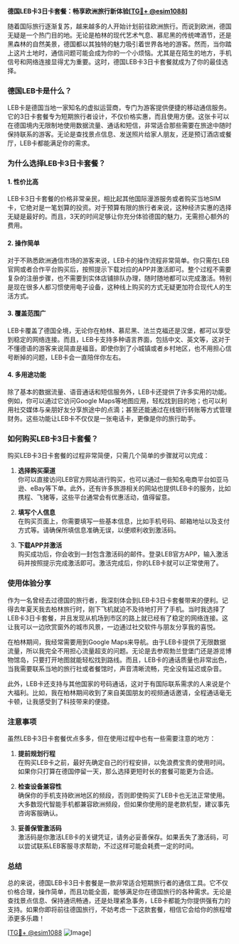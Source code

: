 **德国LEB卡3日卡套餐：畅享欧洲旅行新体验[[TG💪+ @esim1088](https://t.me/s/esim1088)]**

随着国际旅行逐渐复苏，越来越多的人开始计划前往欧洲旅行。而说到欧洲，德国无疑是一个热门目的地。无论是柏林的现代艺术气息、慕尼黑的传统啤酒节，还是黑森林的自然美景，德国都以其独特的魅力吸引着世界各地的游客。然而，当你踏上这片土地时，通信问题可能会成为你的一个小烦恼。尤其是在陌生的地方，手机信号和网络连接显得尤为重要。这时，德国LEB卡3日卡套餐就成为了你的最佳选择。

### 德国LEB卡是什么？

LEB卡是德国当地一家知名的虚拟运营商，专门为游客提供便捷的移动通信服务。它的3日卡套餐专为短期旅行者设计，不仅价格实惠，而且使用方便。这张卡可以在德国境内无限制地使用数据流量、通话和短信，非常适合那些需要在旅途中随时保持联系的游客。无论是查找景点信息、发送照片给家人朋友，还是预订酒店或餐厅，LEB卡都能满足你的需求。

### 为什么选择LEB卡3日卡套餐？

#### 1. **性价比高**
   LEB卡3日卡套餐的价格非常亲民，相比起其他国际漫游服务或者购买当地SIM卡，它绝对是一笔划算的投资。对于预算有限的旅行者来说，这种经济实惠的选择无疑是最好的。而且，3天的时间足够让你充分体验德国的魅力，无需担心额外的费用。

#### 2. **操作简单**
   对于不熟悉欧洲通信市场的游客来说，LEB卡的操作流程非常简单。你只需在LEB官网或者合作平台购买后，按照提示下载对应的APP并激活即可。整个过程不需要复杂的注册步骤，也不需要到实体店铺排队办理，随时随地都可以完成激活。特别是现在很多人都习惯使用电子设备，这种线上购买的方式无疑更加符合现代人的生活方式。

#### 3. **覆盖范围广**
   LEB卡覆盖了德国全境，无论你在柏林、慕尼黑、法兰克福还是汉堡，都可以享受到稳定的网络连接。而且，LEB卡支持多种语言界面，包括中文、英文等，这对于不懂德语的游客来说简直是福音。即使你到了小城镇或者乡村地区，也不用担心信号断掉的问题，LEB卡会一直陪伴你左右。

#### 4. **多用途功能**
   除了基本的数据流量、语音通话和短信服务外，LEB卡还提供了许多实用的功能。例如，你可以通过它访问Google Maps等地图应用，轻松找到目的地；也可以利用社交媒体与亲朋好友分享旅途中的点滴；甚至还能通过在线银行转账等方式管理财务。这些功能让LEB卡不仅仅是一张电话卡，更像是你的旅行助手。

### 如何购买LEB卡3日卡套餐？

购买LEB卡3日卡套餐的过程非常简便，只需几个简单的步骤就可以完成：

1. **选择购买渠道**  
   你可以直接访问LEB官方网站进行购买，也可以通过一些知名电商平台如亚马逊、eBay等下单。此外，还有许多旅游相关的网站也提供LEB卡的服务，比如携程、飞猪等，这些平台通常会有优惠活动，值得留意。

2. **填写个人信息**  
   在购买页面上，你需要填写一些基本信息，比如手机号码、邮箱地址以及支付方式等。请确保所填信息准确无误，以便顺利收到激活码。

3. **下载APP并激活**  
   购买成功后，你会收到一封包含激活码的邮件。登录LEB官方APP，输入激活码并按照提示完成激活即可。激活完成后，你的LEB卡就可以正常使用了。

### 使用体验分享

作为一名曾经去过德国的旅行者，我深刻体会到LEB卡3日卡套餐带来的便利。记得去年夏天我去柏林旅行时，刚下飞机就迫不及待地打开了手机。当时我选择了LEB卡3日卡套餐，并且发现从机场到市区的路上就已经有了稳定的网络连接。这让我可以一边欣赏窗外的城市风景，一边通过社交软件与朋友分享我的喜悦。

在柏林期间，我经常需要用到Google Maps来导航。由于LEB卡提供了无限数据流量，所以我完全不用担心流量超支的问题。无论是去参观勃兰登堡门还是游览博物馆岛，只要打开地图就能轻松找到路线。而且，LEB卡的通话质量也非常出色，当我需要联系当地的旅行社或者餐馆时，声音清晰流畅，完全没有延迟或杂音。

此外，LEB卡还支持与其他国家的号码通话，这对于有国际联系需求的人来说是个大福利。比如，我在柏林期间收到了来自美国朋友的视频通话邀请，全程通话毫无卡顿，让我感受到了科技带来的便捷。

### 注意事项

虽然LEB卡3日卡套餐优点多多，但在使用过程中也有一些需要注意的地方：

1. **提前规划行程**  
   在购买LEB卡之前，最好先确定自己的行程安排，以免浪费宝贵的使用时间。如果你只打算在德国停留一天，那么选择更短时长的套餐可能更为合适。

2. **检查设备兼容性**  
   确保你的手机支持欧洲地区的频段，否则即使购买了LEB卡也无法正常使用。大多数现代智能手机都兼容欧洲频段，但如果你使用的是老款机型，建议事先咨询客服确认。

3. **妥善保管激活码**  
   激活码是你激活LEB卡的关键凭证，请务必妥善保存。如果丢失了激活码，可以尝试联系LEB客服寻求帮助，不过这样可能会耗费一定的时间。

### 总结

总的来说，德国LEB卡3日卡套餐是一款非常适合短期旅行者的通信工具。它不仅价格合理，操作简单，而且功能全面，能够满足你在德国旅行的各种需求。无论是查找景点信息、保持通讯畅通，还是处理紧急事务，LEB卡都能为你提供强有力的支持。如果你即将前往德国旅行，不妨考虑一下这款套餐，相信它会给你的旅程增添更多乐趣！

[[TG💪+ @esim1088](https://t.me/s/esim1088) ![Image](https://i.postimg.cc/4NQfJmqS/Snipaste-2025-05-13-00-14-12.png)]